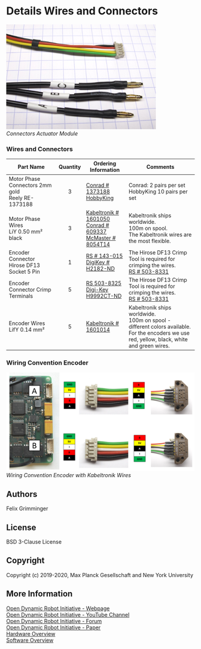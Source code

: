 # Details Wires and Connectors

<img src="connectors_actuator_module_1.jpg" width="400"><br>*Connectors Actuator Module*

### Wires and Connectors
| Part Name | Quantity | Ordering Information | Comments |  
| --- | :---: | --- | --- |
|Motor Phase Connectors 2mm gold<br>Reely RE-1373188|3|[Conrad # 1373188](https://www.conrad.com/p/reely-1373188-battery-plug-2-mm-gold-plated-2-pair-1373188)<br>[HobbyKing](https://hobbyking.com/en_us/2mm-gold-connectors-10-pairs-20pc.html?___store=en_us)|Conrad: 2 pairs per set<br>HobbyKing 10 pairs per set|
|Motor Phase Wires<br>LiY 0.50 mm² black|3|[Kabeltronik # 1601050](https://www.kabeltronik.de/en/electronics-industry/hook-up-wires-stranded/art/hook-up-wire-stranded-extremely-flexible-lify-3/31)<br>[Conrad # 609337](https://www.conrad.com/p/conrad-components-609337-strand-liy-1-x-050-mm-black-25-m-609337)<br>[McMaster # 8054T14](https://www.mcmaster.com/8054t14-8054T184/)|Kabeltronik ships worldwide.<br>100m on spool. <br>The Kabeltronik wires are the most flexible.|
|Encoder Connector<br>Hirose DF13 Socket 5 Pin|1|[RS # 143-015](https://americas.rsdelivers.com/product/hirose/df13-5s-125c/hirose-df13-male-connector-housing-125mm-pitch-5/0143015)<br>[DigiKey # H2182-ND](https://www.digikey.com/products/en?keywords=H2182-ND)|The Hirose DF13 Crimp Tool is required for crimping the wires.<br> [RS # 503-8331](https://americas.rsdelivers.com/product/hirose/df13-tb2630hc/hirose-plier-crimping-tool-for-df13-crimp/5038331)|
|Encoder Connector Crimp Terminals|5|[RS 503-8325](https://americas.rsdelivers.com/product/hirose/df13-2630scf/hirose-df13-female-crimp-terminal-contact-26awg/5038325) <br> [Digi-Key H9992CT-ND](https://www.digikey.com/products/en?keywords=H9992CT-ND)|The Hirose DF13 Crimp Tool is required for crimping the wires.<br> [RS # 503-8331](https://americas.rsdelivers.com/product/hirose/df13-tb2630hc/hirose-plier-crimping-tool-for-df13-crimp/5038331)|
|Encoder Wires<br>LifY 0.14 mm²|5|[Kabeltronik # 1601014](https://www.kabeltronik.de/en/kabeltronik/search/art/hook-up-wire-stranded-extremely-flexible-lify-1/)|Kabeltronik ships worldwide.<br>100m on spool - different colors available.<br> For the encoders we use red, yellow, black, white and green wires.|

### Wiring Convention Encoder
<img src="encoder_wiring_micro_driver.png" width="600"><br>*Wiring Convention Encoder with Kabeltronik Wires*

## Authors
Felix Grimminger

## License
BSD 3-Clause License

## Copyright
Copyright (c) 2019-2020, Max Planck Gesellschaft and New York University

## More Information
[Open Dynamic Robot Initiative - Webpage](https://open-dynamic-robot-initiative.github.io)  
[Open Dynamic Robot Initiative - YouTube Channel](https://www.youtube.com/channel/UCx32JW2oIrax47Gjq8zNI-w)   
[Open Dynamic Robot Initiative - Forum](https://odri.discourse.group/categories)  
[Open Dynamic Robot Initiative - Paper](https://arxiv.org/pdf/1910.00093.pdf)  
[Hardware Overview](../../README.md#open-robot-actuator-hardware)  
[Software Overview](https://github.com/open-dynamic-robot-initiative/open-dynamic-robot-initiative.github.io/wiki)
